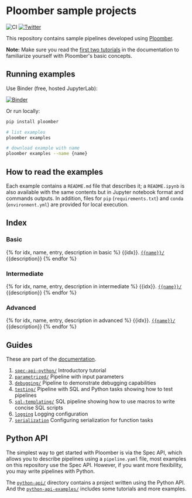 # Ploomber sample projects

![CI](https://github.com/ploomber/projects/workflows/ci/badge.svg)
[![Twitter](https://img.shields.io/twitter/follow/edublancas?label=Follow&style=social)](https://twitter.com/intent/user?screen_name=edublancas)

This repository contains sample pipelines developed using [Ploomber](https://github.com/ploomber/ploomber).

**Note:** Make sure you read the [first two tutorials](https://ploomber.readthedocs.io/en/stable/get-started/spec-api-python.html) in the documentation to familiarize yourself with Ploomber's basic concepts.

## Running examples

Use Binder (free, hosted JupyterLab):

[![Binder](https://mybinder.org/badge_logo.svg)](https://mybinder.org/v2/gh/ploomber/binder-env/main?urlpath=git-pull%3Frepo%3Dhttps%253A%252F%252Fgithub.com%252Fploomber%252Fprojects%26urlpath%3Dlab%252Ftree%252Fprojects%252FREADME.ipynb%26branch%3Dmaster)

Or run locally:

~~~sh
pip install ploomber

# list examples
ploomber examples

# download example with name
ploomber examples --name {name}
~~~

## How to read the examples

Each example contains a `README.md` file that describes it; a `README.ipynb` is also available with the same contents but in Jupyter notebook format and commands outputs. In addition, files for `pip` (`requirements.txt`) and  `conda` (`environment.yml`) are provided for local execution.

## Index

### Basic

{% for idx, name, entry, description in basic %}
{{idx}}. [`{{name}}/`]({{name}}/README.{{entry}}) {{description}}
{% endfor %}

### Intermediate

{% for idx, name, entry, description in intermediate %}
{{idx}}. [`{{name}}/`]({{name}}/README.{{entry}}) {{description}}
{% endfor %}

### Advanced

{% for idx, name, entry, description in advanced %}
{{idx}}. [`{{name}}/`]({{name}}/README.{{entry}}) {{description}}
{% endfor %}

## Guides

These are part of the [documentation](https://ploomber.readthedocs.io/en/stable/user-guide/index.html).


1. [`spec-api-python/`](spec-api-python/README.ipynb) Introductory tutorial
2. [`parametrized/`](parametrized/README.ipynb) Pipeline with input parameters
3. [`debugging/`](debugging/README.ipynb) Pipeline to demonstrate debugging capabilities
4. [`testing/`](testing/README.ipynb) Pipeline with SQL and Python tasks showing how to test pipelines
5. [`sql-templating/`](sql-templating/README.ipynb) SQL pipeline showing how to use macros to write concise SQL scripts
6. [`logging`](guides/logging/README.ipynb) Logging configuration
7. [`serialization`](guides/serialization/README.ipynb) Configuring serialization for function tasks

## Python API

The simplest way to get started with Ploomber is via the Spec API, which allows you to describe pipelines using a `pipeline.yaml` file, most examples on this repository use the Spec API. However, if you want more flexibility, you may write pipelines with Python.

The [`python-api/`](python-api) directory contains a project written using the Python API. And the [`python-api-examples/`](python-api-examples) includes some tutorials and more examples.
